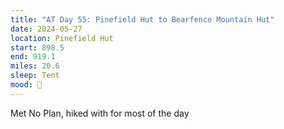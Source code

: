 ```yaml
---
title: "AT Day 55: Pinefield Hut to Bearfence Mountain Hut"
date: 2024-05-27
location: Pinefield Hut
start: 898.5
end: 919.1
miles: 20.6
sleep: Tent
mood: 🙂
---
```

Met No Plan, hiked with for most of the day